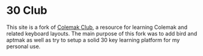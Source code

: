 # 30 Club
This site is a fork of [Colemak Club](https://gnusenpai.github.io/colemakclub/), a resource for learning Colemak and related keyboard layouts. The main purpose of this fork was to add bird and aptmak as well as try to setup a solid 30 key learning platform for my personal use.
